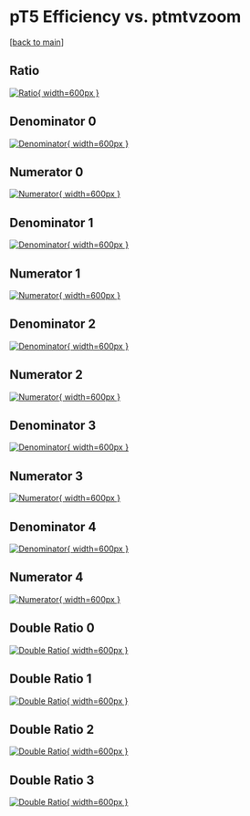 # pT5 Efficiency vs. ptmtvzoom

[[back to main](./)]



## Ratio

[![Ratio](../mtv/var/pT5_xtr_13_1_eff_ptmtvzoom.png){ width=600px }](../mtv/var/pT5_xtr_13_1_eff_ptmtvzoom.pdf)

## Denominator 0

[![Denominator](../mtv/den/pT5_xtr_13_1_eff_ptmtvzoom_den0.png){ width=600px }](../mtv/den/pT5_xtr_13_1_eff_ptmtvzoom_den0.pdf)

## Numerator 0

[![Numerator](../mtv/num/pT5_xtr_13_1_eff_ptmtvzoom_num0.png){ width=600px }](../mtv/num/pT5_xtr_13_1_eff_ptmtvzoom_num0.pdf)

## Denominator 1

[![Denominator](../mtv/den/pT5_xtr_13_1_eff_ptmtvzoom_den1.png){ width=600px }](../mtv/den/pT5_xtr_13_1_eff_ptmtvzoom_den1.pdf)

## Numerator 1

[![Numerator](../mtv/num/pT5_xtr_13_1_eff_ptmtvzoom_num1.png){ width=600px }](../mtv/num/pT5_xtr_13_1_eff_ptmtvzoom_num1.pdf)

## Denominator 2

[![Denominator](../mtv/den/pT5_xtr_13_1_eff_ptmtvzoom_den2.png){ width=600px }](../mtv/den/pT5_xtr_13_1_eff_ptmtvzoom_den2.pdf)

## Numerator 2

[![Numerator](../mtv/num/pT5_xtr_13_1_eff_ptmtvzoom_num2.png){ width=600px }](../mtv/num/pT5_xtr_13_1_eff_ptmtvzoom_num2.pdf)

## Denominator 3

[![Denominator](../mtv/den/pT5_xtr_13_1_eff_ptmtvzoom_den3.png){ width=600px }](../mtv/den/pT5_xtr_13_1_eff_ptmtvzoom_den3.pdf)

## Numerator 3

[![Numerator](../mtv/num/pT5_xtr_13_1_eff_ptmtvzoom_num3.png){ width=600px }](../mtv/num/pT5_xtr_13_1_eff_ptmtvzoom_num3.pdf)

## Denominator 4

[![Denominator](../mtv/den/pT5_xtr_13_1_eff_ptmtvzoom_den4.png){ width=600px }](../mtv/den/pT5_xtr_13_1_eff_ptmtvzoom_den4.pdf)

## Numerator 4

[![Numerator](../mtv/num/pT5_xtr_13_1_eff_ptmtvzoom_num4.png){ width=600px }](../mtv/num/pT5_xtr_13_1_eff_ptmtvzoom_num4.pdf)

## Double Ratio 0

[![Double Ratio](../mtv/ratio/pT5_xtr_13_1_eff_ptmtvzoom_ratio0.png){ width=600px }](../mtv/ratio/pT5_xtr_13_1_eff_ptmtvzoom_ratio0.pdf)

## Double Ratio 1

[![Double Ratio](../mtv/ratio/pT5_xtr_13_1_eff_ptmtvzoom_ratio1.png){ width=600px }](../mtv/ratio/pT5_xtr_13_1_eff_ptmtvzoom_ratio1.pdf)

## Double Ratio 2

[![Double Ratio](../mtv/ratio/pT5_xtr_13_1_eff_ptmtvzoom_ratio2.png){ width=600px }](../mtv/ratio/pT5_xtr_13_1_eff_ptmtvzoom_ratio2.pdf)

## Double Ratio 3

[![Double Ratio](../mtv/ratio/pT5_xtr_13_1_eff_ptmtvzoom_ratio3.png){ width=600px }](../mtv/ratio/pT5_xtr_13_1_eff_ptmtvzoom_ratio3.pdf)

